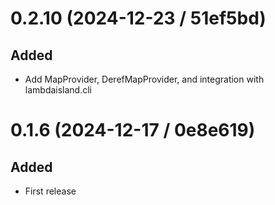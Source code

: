 # 0.2.10 (2024-12-23 / 51ef5bd)

## Added

- Add MapProvider, DerefMapProvider, and integration with lambdaisland.cli

# 0.1.6 (2024-12-17 / 0e8e619)

## Added

- First release

